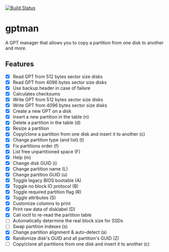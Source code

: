 [![Build Status](https://travis-ci.org/cecton/gptman.svg?branch=master)](https://travis-ci.org/cecton/gptman)

gptman
======

A GPT manager that allows you to copy a partition from one disk to another and
more.

Features
--------

 *  [x] Read GPT from 512 bytes sector size disks
 *  [x] Read GPT from 4096 bytes sector size disks
 *  [x] Use backup header in case of failure
 *  [x] Calculates checksums
 *  [x] Write GPT from 512 bytes sector size disks
 *  [x] Write GPT from 4096 bytes sector size disks
 *  [x] Create a new GPT on a disk
 *  [x] Insert a new partition in the table (n)
 *  [x] Delete a partition in the table (d)
 *  [x] Resize a partition
 *  [x] Copy/clone a partition from one disk and insert it to another (c)
 *  [x] Change partition type (and list) (t)
 *  [x] Fix partitions order (f)
 *  [x] List free unpartitioned space (F)
 *  [x] Help (m)
 *  [x] Change disk GUID (i)
 *  [x] Change partition name (L)
 *  [x] Change partition GUID (u)
 *  [x] Toggle legacy BIOS bootable (A)
 *  [x] Toggle no block IO protocol (B)
 *  [x] Toggle required partition flag (R)
 *  [x] Toggle attributes (S)
 *  [x] Customize columns to print
 *  [x] Print raw data of disklabel (D)
 *  [x] Call ioctl to re-read the partition table
 *  [ ] Automatically determine the real block size for SSDs
 *  [ ] Swap partition indexes (s)
 *  [x] Change partition alignment & auto-detect (a)
 *  [x] Randomize disk's GUID and all partition's GUID (Z)
 *  [ ] Copy/clone all partitions from one disk and insert it to another (c)
